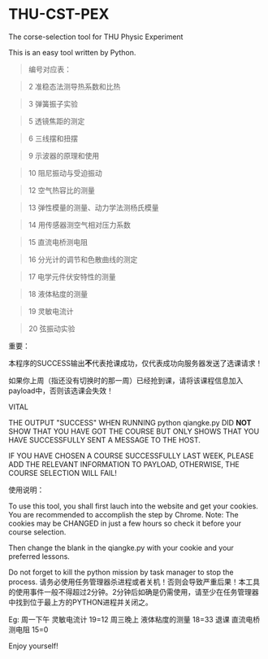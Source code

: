 # THU-CST-PEX

The corse-selection tool for THU Physic Experiment

This is an easy tool written by Python.

> 编号对应表：

>  2 准稳态法测导热系数和比热 

>  3 弹簧振子实验 

>  5 透镜焦距的测定 

>  6 三线摆和扭摆

>  9 示波器的原理和使用

>  10 阻尼振动与受迫振动

>  12 空气热容比的测量

>  13 弹性模量的测量、动力学法测杨氏模量

>  14 用传感器测空气相对压力系数

>  15 直流电桥测电阻

>  16 分光计的调节和色散曲线的测定

>  17 电学元件伏安特性的测量

>  18 液体粘度的测量

>  19 灵敏电流计

>  20 弦振动实验

重要：

本程序的SUCCESS输出**不**代表抢课成功，仅代表成功向服务器发送了选课请求！

如果你上周（指还没有切换时的那一周）已经抢到课，请将该课程信息加入payload中，否则该选课会失效！

VITAL

THE OUTPUT "SUCCESS" WHEN RUNNING python qiangke.py DID **NOT** SHOW THAT YOU HAVE GOT THE COURSE BUT ONLY SHOWS THAT YOU HAVE SUCCESSFULLY SENT A MESSAGE TO THE HOST.

IF YOU HAVE CHOSEN A COURSE SUCCESSFULLY LAST WEEK, PLEASE ADD THE RELEVANT INFORMATION TO PAYLOAD, OTHERWISE, THE COURSE SELECTION WILL FAIL!

使用说明：

To use this tool, you shall first lauch into the website and get your cookies. You are recommended to accomplish the step by Chrome.
Note: The cookies may be CHANGED in just a few hours so check it before your course selection.

Then change the blank in the qiangke.py with your cookie and your preferred lessons.

Do not forget to kill the python mission by task manager to stop the process.
请务必使用任务管理器杀进程或者关机！否则会导致严重后果！本工具的使用事件一般不得超过2分钟。2分钟后如确是仍需使用，请至少在任务管理器中找到位于最上方的PYTHON进程并关闭之。

Eg:
周一下午 灵敏电流计 19=12
周三晚上 液体粘度的测量 18=33
退课 直流电桥测电阻 15=0

Enjoy yourself!
